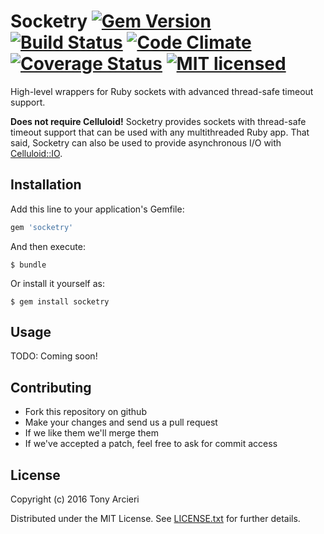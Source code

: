 # Socketry [![Gem Version][gem-image]][gem-link] [![Build Status][build-image]][build-link] [![Code Climate][codeclimate-image]][codeclimate-link] [![Coverage Status][coverage-image]][coverage-link] [![MIT licensed][license-image]][license-link]

[gem-image]: https://badge.fury.io/rb/socketry.svg
[gem-link]: https://rubygems.org/gems/socketry
[build-image]: https://secure.travis-ci.org/tarcieri/socketry.svg?branch=master
[build-link]: https://travis-ci.org/tarcieri/socketry
[codeclimate-image]: https://codeclimate.com/github/tarcieri/socketry.svg?branch=master
[codeclimate-link]: https://codeclimate.com/github/tarcieri/socketry
[coverage-image]: https://coveralls.io/repos/github/tarcieri/socketry/badge.svg?branch=master
[coverage-link]: https://coveralls.io/github/tarcieri/socketry?branch=master
[license-image]: https://img.shields.io/badge/license-MIT-blue.svg
[license-link]: https://github.com/tarcieri/socketry/blob/master/LICENSE.txt

High-level wrappers for Ruby sockets with advanced thread-safe timeout support.

**Does not require Celluloid!** Socketry provides sockets with thread-safe
timeout support that can be used with any multithreaded Ruby app. That said,
Socketry can also be used to provide asynchronous I/O with [Celluloid::IO].

[Celluloid::IO]: https://github.com/celluloid/celluloid-io

## Installation

Add this line to your application's Gemfile:

```ruby
gem 'socketry'
```

And then execute:

    $ bundle

Or install it yourself as:

    $ gem install socketry

## Usage

TODO: Coming soon!

## Contributing

* Fork this repository on github
* Make your changes and send us a pull request
* If we like them we'll merge them
* If we've accepted a patch, feel free to ask for commit access

## License

Copyright (c) 2016 Tony Arcieri

Distributed under the MIT License. See
[LICENSE.txt](https://github.com/tarcieri/socketry/blob/master/LICENSE.txt)
for further details.
